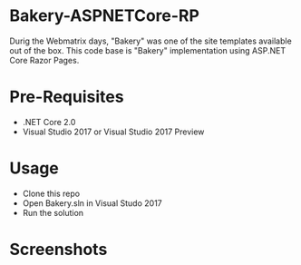 # Bakery-ASPNETCore-RP

Durig the Webmatrix days, "Bakery" was one of the site templates available out of the box. This code base is "Bakery" implementation using ASP.NET Core Razor Pages.

# Pre-Requisites
- .NET Core 2.0 
- Visual Studio 2017 or Visual Studio 2017 Preview

# Usage
- Clone this repo
- Open Bakery.sln in Visual Studo 2017
- Run the solution

# Screenshots

